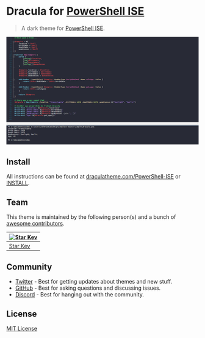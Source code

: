 # Dracula for [PowerShell ISE](https://learn.microsoft.com/en-us/powershell/scripting/windows-powershell/ise/introducing-the-windows-powershell-ise?view=powershell-7.4)

> A dark theme for [PowerShell ISE](https://learn.microsoft.com/en-us/powershell/scripting/windows-powershell/ise/introducing-the-windows-powershell-ise?view=powershell-7.4).

![Screenshot](./screenshot.png)

## Install

All instructions can be found at [draculatheme.com/PowerShell-ISE](https://draculatheme.com/PowerShell-ISE) or [INSTALL](./INSTALL.md).

## Team

This theme is maintained by the following person(s) and a bunch of [awesome contributors](https://github.com/dracula/PowerShell-ISE/graphs/contributors).

| [![Star Kev](https://github.com/StarKev.png?size=100)](https://github.com/StarKev) |
| ---------------------------------------------------------------------------------------- |
| [Star Kev](https://github.com/StarKev)                                               |

## Community

- [Twitter](https://twitter.com/draculatheme) - Best for getting updates about themes and new stuff.
- [GitHub](https://github.com/dracula/dracula-theme/discussions) - Best for asking questions and discussing issues.
- [Discord](https://draculatheme.com/discord-invite) - Best for hanging out with the community.

## License

[MIT License](./LICENSE)
